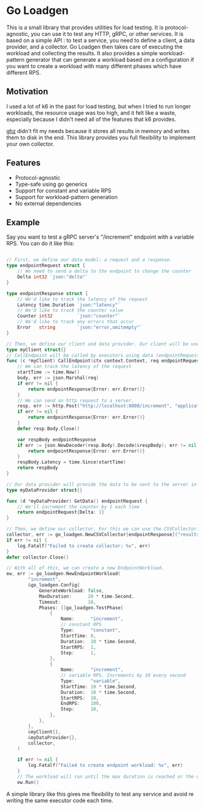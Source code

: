 # Go Loadgen

This is a small library that provides utilities for load testing. It is protocol-agnostic, you can use it to test any HTTP, gRPC, or other services.
It is based on a simple API : to test a service, you need to define a client, a data provider, and a collector.
Go Loadgen then takes care of executing the workload and collecting the results.
It also provides a simple workload-pattern generator that can generate a workload based on a configuration if you want to create a workload with many different phases which have different RPS.

## Motivation

I used a lot of k6 in the past for load testing, but when I tried to run longer workloads, the resource usage was too high, and it felt like a waste, especially because I didn't need all of the features that k6 provides.

[ghz](https://github.com/bojand/ghz) didn't fit my needs because it stores all results in memory and writes them to disk in the end. This library provides you full flexibility to implement your own collector.

## Features

- Protocol-agnostic
- Type-safe using go generics
- Support for constant and variable RPS
- Support for workload-pattern generation
- No external dependencies

## Example

Say you want to test a gRPC server's "/increment" endpoint with a variable RPS. You can do it like this:

```go

// First, we define our data model: a request and a response.
type endpointRequest struct {
    // We need to send a delta to the endpoint to change the counter
    Delta int32 `json:"delta"`
}

type endpointResponse struct {
    // We'd like to track the latency of the request
	Latency time.Duration `json:"latency"`
    // We'd like to track the counter value
    Counter int32         `json:"counter"`
    // We'd like to track any errors that occur
    Error   string        `json:"error,omitempty"`
}

// Then, we define our client and data provider. Our client will be used to send the request to the server, it must implement the Client interface.
type myClient struct{}
// CallEndpoint will be called by executors using data (endpointRequest) provided by our data provider.
func (c *myClient) CallEndpoint(ctx context.Context, req endpointRequest) endpointResponse {
    // We can track the latency of the request
	startTime := time.Now()
	body, err := json.Marshal(req)
	if err != nil {
		return endpointResponse{Error: err.Error()}
	}
    // We can send an http request to a server.
	resp, err := http.Post("http://localhost:8080/increment", "application/json", bytes.NewBuffer(body))
	if err != nil {
		return endpointResponse{Error: err.Error()}
	}
	defer resp.Body.Close()

	var respBody endpointResponse
	if err := json.NewDecoder(resp.Body).Decode(&respBody); err != nil {
		return endpointResponse{Error: err.Error()}
	}
	respBody.Latency = time.Since(startTime)
	return respBody
}

// Our data provider will provide the data to be sent to the server in each request. It must be thread safe.
type myDataProvider struct{}

func (d *myDataProvider) GetData() endpointRequest {
    // We'll increment the counter by 1 each time
	return endpointRequest{Delta: 1}
}

// Then, we define our collector. For this we can use the CSVCollector. We can also provide a flush interval, which will be used to flush the collector to the disk every flushInterval.
collector, err := go_loadgen.NewCSVCollector[endpointResponse]("results.csv", 1*time.Second)
if err != nil {
    log.Fatalf("Failed to create collector: %v", err)
}
defer collector.Close()

// With all of this, we can create a new EndpointWorkload.
ew, err := go_loadgen.NewEndpointWorkload(
		"increment",
		&go_loadgen.Config{
			GenerateWorkload: false,
			MaxDuration:      20 * time.Second,
			Timeout:          10,
			Phases: []go_loadgen.TestPhase{
				{
					Name:      "increment",
                    // constant RPS
					Type:      "constant",
					StartTime: 0,
					Duration:  10 * time.Second,
					StartRPS:  1,
					Step:      1,
				},
				{
					Name:      "increment",
                    // variable RPS. Increments by 10 every second
					Type:      "variable",
					StartTime: 10 * time.Second,
					Duration:  10 * time.Second,
					StartRPS:  10,
					EndRPS:    100,
					Step:      10,
				},
			},
		},
		&myClient{},
		&myDataProvider{},
		collector,
	)

    if err != nil {
        log.Fatalf("Failed to create endpoint workload: %v", err)
    }
    // The workload will run until the max duration is reached or the workload is stopped. All of the results will be collected and written to the CSV file.
    ew.Run()

```

A simple library like this gives me flexibility to test any service and avoid re writing the same executor code each time.